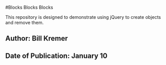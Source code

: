 #Blocks Blocks Blocks

This repository is designed to demonstrate using jQuery to create objects and remove them.

## Author: Bill Kremer
## Date of Publication: January 10
